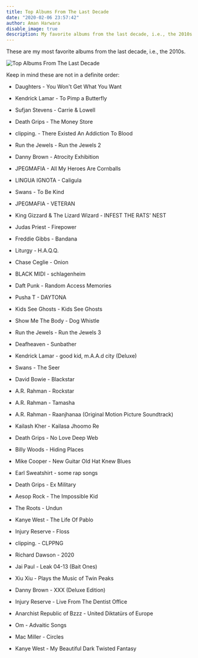 ```yaml
---
title: Top Albums From The Last Decade
date: "2020-02-06 23:57:42"
author: Aman Harwara
disable_image: true
description: My favorite albums from the last decade, i.e., the 2010s
---
```


These are my most favorite albums from the last decade, i.e., the 2010s.

<img src="/posts/cover-art/top-albums-last-decade.png" alt="Top Albums From The Last Decade">

Keep in mind these are not in a definite order:

- Daughters - You Won't Get What You Want

- Kendrick Lamar - To Pimp a Butterfly

- Sufjan Stevens - Carrie & Lowell

- Death Grips - The Money Store

- clipping. - There Existed An Addiction To Blood

- Run the Jewels - Run the Jewels 2

- Danny Brown - Atrocity Exhibition

- JPEGMAFIA - All My Heroes Are Cornballs

- LINGUA IGNOTA - Caligula

- Swans - To Be Kind

- JPEGMAFIA - VETERAN

- King Gizzard & The Lizard Wizard - INFEST THE RATS' NEST

- Judas Priest - Firepower

- Freddie Gibbs - Bandana

- Liturgy - H.A.Q.Q.

- Chase Ceglie - Onion

- BLACK MIDI - schlagenheim

- Daft Punk - Random Access Memories

- Pusha T - DAYTONA

- Kids See Ghosts - Kids See Ghosts

- Show Me The Body - Dog Whistle

- Run the Jewels - Run the Jewels 3

- Deafheaven - Sunbather

- Kendrick Lamar - good kid, m.A.A.d city (Deluxe)

- Swans - The Seer

- David Bowie - Blackstar

- A.R. Rahman - Rockstar

- A.R. Rahman - Tamasha

- A.R. Rahman - Raanjhanaa (Original Motion Picture Soundtrack)

- Kailash Kher - Kailasa Jhoomo Re

- Death Grips - No Love Deep Web

- Billy Woods - Hiding Places

- Mike Cooper - New Guitar Old Hat Knew Blues

- Earl Sweatshirt - some rap songs

- Death Grips - Ex Military

- Aesop Rock - The Impossible Kid

- The Roots - Undun

- Kanye West - The Life Of Pablo

- Injury Reserve - Floss

- clipping. - CLPPNG

- Richard Dawson - 2020

- Jai Paul - Leak 04-13 (Bait Ones)

- Xiu Xiu - Plays the Music of Twin Peaks

- Danny Brown - XXX (Deluxe Edition)

- Injury Reserve - Live From The Dentist Office

- Anarchist Republic of Bzzz - United Diktatürs of Europe

- Om - Advaitic Songs

- Mac Miller - Circles

- Kanye West - My Beautiful Dark Twisted Fantasy
